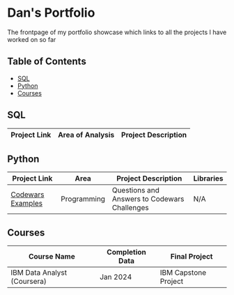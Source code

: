 # Dan's Portfolio
The frontpage of my portfolio showcase which links to all the projects I have worked on so far
## Table of Contents
- [SQL](https://github.com/dridgw/Portfolio_Frontpage/edit/main/README.md#sql)
- [Python](https://github.com/dridgw/Portfolio_Frontpage/edit/main/README.md#python)
- [Courses](https://github.com/dridgw/Portfolio_Frontpage/edit/main/README.md#courses)

## SQL
| Project Link | Area of Analysis | Project Description |
|--------------|-------------------|---------------------|


## Python
| Project Link | Area | Project Description | Libraries |
|--------------|------|---------------------|-----------|
| [Codewars Examples](https://github.com/dridgw/CodeWarExamples)| Programming | Questions and Answers to Codewars Challenges | N/A|
## Courses
| Course Name | Completion Data | Final Project |
|-------------|-----------------|---------------|
| IBM Data Analyst (Coursera)    | Jan 2024        | IBM Capstone Project |
